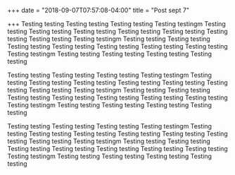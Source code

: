 +++
date = "2018-09-07T07:57:08-04:00"
title = "Post sept 7"

+++
Testing testing Testing testing Testing testing Testing testingm Testing testing Testing testing Testing testing Testing testing Testing testing Testing testing Testing testing Testing testingm Testing testing Testing testing Testing testing Testing testing Testing testing Testing testing Testing testing Testing testingm Testing testing Testing testing Testing testing Testing testing

Testing testing Testing testing Testing testing Testing testingm Testing testing Testing testing Testing testing Testing testing Testing testing Testing testing Testing testing Testing testingm Testing testing Testing testing Testing testing Testing testing Testing testing Testing testing Testing testing Testing testingm Testing testing Testing testing Testing testing Testing testing

Testing testing Testing testing Testing testing Testing testingm Testing testing Testing testing Testing testing Testing testing Testing testing Testing testing Testing testing Testing testingm Testing testing Testing testing Testing testing Testing testing Testing testing Testing testing Testing testing Testing testingm Testing testing Testing testing Testing testing Testing testing